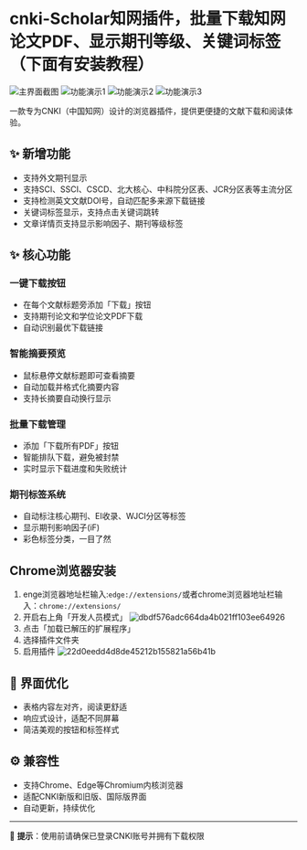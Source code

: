 # cnki-Scholar知网插件，批量下载知网论文PDF、显示期刊等级、关键词标签（下面有安装教程）

![主界面截图](https://github.com/user-attachments/assets/6e6dace1-9174-42e8-8cd4-996396e7a506)
![功能演示1](https://github.com/user-attachments/assets/ba10c22f-6836-4021-9882-79a35d5f4e7e)
![功能演示2](https://github.com/user-attachments/assets/bfd5d72b-7fe1-4099-b286-733f466e24b5)
![功能演示3](https://github.com/user-attachments/assets/056f506c-1e0e-4e53-8c38-5941a62f96a1)

一款专为CNKI（中国知网）设计的浏览器插件，提供更便捷的文献下载和阅读体验。

## ✨ 新增功能
- 支持外文期刊显示
- 支持SCI、SSCI、CSCD、北大核心、中科院分区表、JCR分区表等主流分区
- 支持检测英文文献DOI号，自动匹配多来源下载链接
- 关键词标签显示，支持点击关键词跳转
- 文章详情页支持显示影响因子、期刊等级标签

## ✨ 核心功能

### 一键下载按钮
- 在每个文献标题旁添加「下载」按钮
- 支持期刊论文和学位论文PDF下载
- 自动识别最优下载链接

### 智能摘要预览
- 鼠标悬停文献标题即可查看摘要
- 自动加载并格式化摘要内容
- 支持长摘要自动换行显示

### 批量下载管理
- 添加「下载所有PDF」按钮
- 智能排队下载，避免被封禁
- 实时显示下载进度和失败统计

### 期刊标签系统
- 自动标注核心期刊、EI收录、WJCI分区等标签
- 显示期刊影响因子(iF)
- 彩色标签分类，一目了然

## Chrome浏览器安装
1. enge浏览器地址栏输入:`edge://extensions/`或者chrome浏览器地址栏输入：`chrome://extensions/`
2. 开启右上角「开发人员模式」
![dbdf576adc664da4b021ff103ee64926](https://github.com/user-attachments/assets/f9b0e1e6-7698-41e4-997b-1d7f91ad0f64)
4. 点击「加载已解压的扩展程序」
5. 选择插件文件夹
6. 启用插件
![22d0eedd4d8de45212b155821a56b41b](https://github.com/user-attachments/assets/a404e3e6-6884-459a-a682-7c8a01eb7031)

## 🎨 界面优化

- 表格内容左对齐，阅读更舒适
- 响应式设计，适配不同屏幕
- 简洁美观的按钮和标签样式

## ⚙️ 兼容性

- 支持Chrome、Edge等Chromium内核浏览器
- 适配CNKI新版和旧版、国际版界面
- 自动更新，持续优化

---

📌 **提示**：使用前请确保已登录CNKI账号并拥有下载权限


